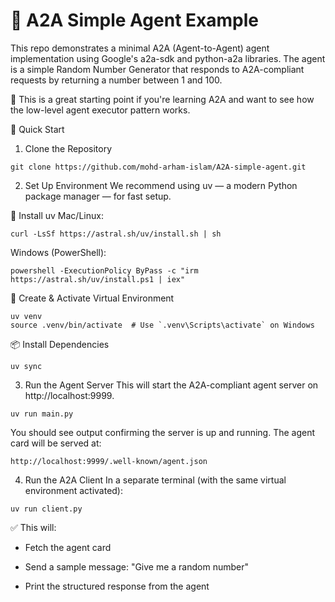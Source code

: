 # 🤖 A2A Simple Agent Example
This repo demonstrates a minimal A2A (Agent-to-Agent) agent implementation using Google's a2a-sdk and python-a2a libraries. The agent is a simple Random Number Generator that responds to A2A-compliant requests by returning a number between 1 and 100.

🧠 This is a great starting point if you're learning A2A and want to see how the low-level agent executor pattern works.

🚀 Quick Start
1. Clone the Repository
```
git clone https://github.com/mohd-arham-islam/A2A-simple-agent.git
```
2. Set Up Environment
We recommend using uv — a modern Python package manager — for fast setup.

🔧 Install uv
Mac/Linux:
```
curl -LsSf https://astral.sh/uv/install.sh | sh
```
Windows (PowerShell):
```
powershell -ExecutionPolicy ByPass -c "irm https://astral.sh/uv/install.ps1 | iex"
```

🧪 Create & Activate Virtual Environment
```
uv venv
source .venv/bin/activate  # Use `.venv\Scripts\activate` on Windows
```

📦 Install Dependencies
```
uv sync
```

3. Run the Agent Server
This will start the A2A-compliant agent server on http://localhost:9999.

```
uv run main.py
```
You should see output confirming the server is up and running. The agent card will be served at:
```
http://localhost:9999/.well-known/agent.json
```

4. Run the A2A Client
In a separate terminal (with the same virtual environment activated):
```
uv run client.py
```

✅ This will:

* Fetch the agent card

* Send a sample message: "Give me a random number"

* Print the structured response from the agent
